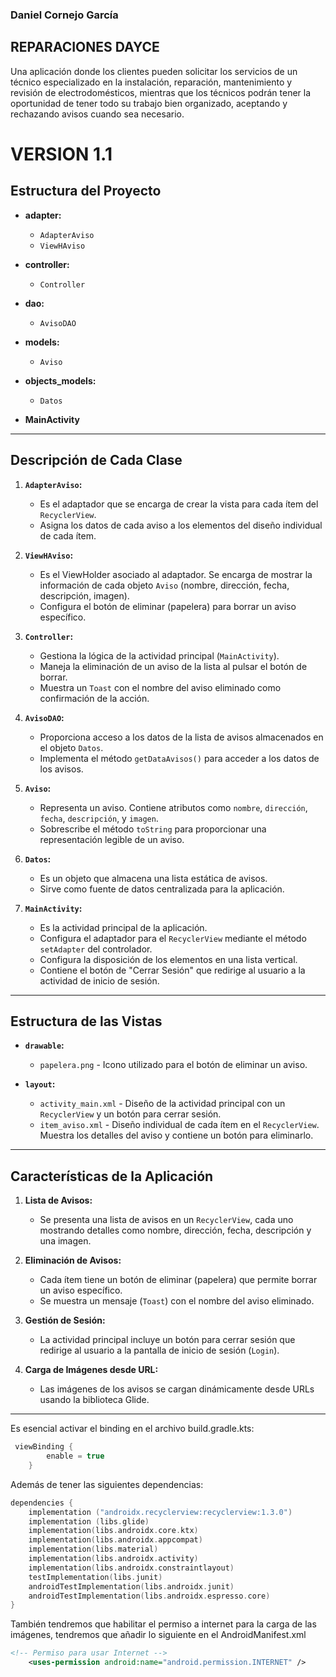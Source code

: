 ### Daniel Cornejo García
## REPARACIONES DAYCE
Una aplicación donde los clientes pueden solicitar los servicios de un técnico especializado en la instalación, reparación, mantenimiento y revisión de electrodomésticos,
mientras que los técnicos podrán tener la oportunidad de tener todo su trabajo bien organizado, aceptando y rechazando avisos cuando sea necesario.


# VERSION 1.1

## **Estructura del Proyecto**

- **adapter:**
  - `AdapterAviso`
  - `ViewHAviso`

- **controller:**
  - `Controller`

- **dao:**
  - `AvisoDAO`

- **models:**
  - `Aviso`

- **objects_models:**
  - `Datos`

- **MainActivity**

---

## **Descripción de Cada Clase**

1. **`AdapterAviso`:**  
   - Es el adaptador que se encarga de crear la vista para cada ítem del `RecyclerView`.
   - Asigna los datos de cada aviso a los elementos del diseño individual de cada ítem.

2. **`ViewHAviso`:**  
   - Es el ViewHolder asociado al adaptador. Se encarga de mostrar la información de cada objeto `Aviso` (nombre, dirección, fecha, descripción, imagen).  
   - Configura el botón de eliminar (papelera) para borrar un aviso específico.

3. **`Controller`:**  
   - Gestiona la lógica de la actividad principal (`MainActivity`).
   - Maneja la eliminación de un aviso de la lista al pulsar el botón de borrar.
   - Muestra un `Toast` con el nombre del aviso eliminado como confirmación de la acción.

4. **`AvisoDAO`:**  
   - Proporciona acceso a los datos de la lista de avisos almacenados en el objeto `Datos`.
   - Implementa el método `getDataAvisos()` para acceder a los datos de los avisos.

5. **`Aviso`:**  
   - Representa un aviso. Contiene atributos como `nombre`, `dirección`, `fecha`, `descripción`, y `imagen`.
   - Sobrescribe el método `toString` para proporcionar una representación legible de un aviso.

6. **`Datos`:**  
   - Es un objeto que almacena una lista estática de avisos.
   - Sirve como fuente de datos centralizada para la aplicación.

7. **`MainActivity`:**  
   - Es la actividad principal de la aplicación.
   - Configura el adaptador para el `RecyclerView` mediante el método `setAdapter` del controlador.
   - Configura la disposición de los elementos en una lista vertical.
   - Contiene el botón de "Cerrar Sesión" que redirige al usuario a la actividad de inicio de sesión.

---

## **Estructura de las Vistas**

- **`drawable`:**
  - `papelera.png` - Icono utilizado para el botón de eliminar un aviso.

- **`layout`:**
  - `activity_main.xml` - Diseño de la actividad principal con un `RecyclerView` y un botón para cerrar sesión.
  - `item_aviso.xml` - Diseño individual de cada ítem en el `RecyclerView`. Muestra los detalles del aviso y contiene un botón para eliminarlo.

---

## **Características de la Aplicación**

1. **Lista de Avisos:**
   - Se presenta una lista de avisos en un `RecyclerView`, cada uno mostrando detalles como nombre, dirección, fecha, descripción y una imagen.

2. **Eliminación de Avisos:**
   - Cada ítem tiene un botón de eliminar (papelera) que permite borrar un aviso específico.
   - Se muestra un mensaje (`Toast`) con el nombre del aviso eliminado.

3. **Gestión de Sesión:**
   - La actividad principal incluye un botón para cerrar sesión que redirige al usuario a la pantalla de inicio de sesión (`Login`).

4. **Carga de Imágenes desde URL:**
   - Las imágenes de los avisos se cargan dinámicamente desde URLs usando la biblioteca Glide.

---
Es esencial activar el binding en el archivo build.gradle.kts: 
```kts
 viewBinding {
        enable = true
    }
```

Además de tener las siguientes dependencias:
```kts
dependencies {
    implementation ("androidx.recyclerview:recyclerview:1.3.0")
    implementation (libs.glide)
    implementation(libs.androidx.core.ktx)
    implementation(libs.androidx.appcompat)
    implementation(libs.material)
    implementation(libs.androidx.activity)
    implementation(libs.androidx.constraintlayout)
    testImplementation(libs.junit)
    androidTestImplementation(libs.androidx.junit)
    androidTestImplementation(libs.androidx.espresso.core)
}
```

También tendremos que habilitar el permiso a internet para la carga de las imágenes, tendremos que añadir lo siguiente en el AndroidManifest.xml

```xml
<!-- Permiso para usar Internet -->
    <uses-permission android:name="android.permission.INTERNET" />

```

